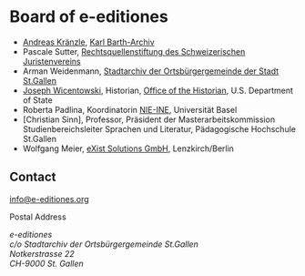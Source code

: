 # Board of e-editiones

- [Andreas Kränzle](https://k-r.ch), [Karl Barth-Archiv](https://karlbarth.unibas.ch/de/)
- Pascale Sutter, [Rechtsquellenstiftung des Schweizerischen Juristenvereins](https://www.ssrq-sds-fds.ch/home/)
- Arman Weidenmann, [Stadtarchiv der Ortsbürgergemeinde der Stadt St.Gallen](https://stadtarchiv.ch/)
- [Joseph Wicentowski](https://joewiz.org/), Historian, [Office of the Historian](https://history.state.gov/), U.S. Department of State
- Roberta Padlina, Koordinatorin [NIE-INE](https://www.nie-ine.ch/), Universität Basel
- [Christian Sinn], Professor, Präsident der Masterarbeitskommission Studienbereichsleiter Sprachen und Literatur, Pädagogische Hochschule St.Gallen
- Wolfgang Meier, [eXist Solutions GmbH](http://existsolutions.com/index.html), Lenzkirch/Berlin

## Contact
[info@e-editiones.org](mailto:info@e-editiones.org)

Postal Address

<address>
e-editiones<br>
c/o Stadtarchiv der Ortsbürgergemeinde St.Gallen<br>
Notkerstrasse 22<br>
CH-9000 St. Gallen<br>
</address>
